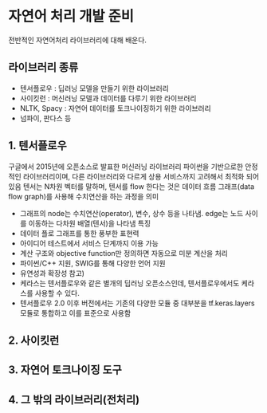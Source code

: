 # 자연어 처리 개발 준비
전반적인 자연어처리 라이브러리에 대해 배운다.

## 라이브러리 종류 
- 텐서플로우 : 딥러닝 모델을 만들기 위한 라이브러리
- 사이킷런 : 머신러닝 모델과 데이터를 다루기 위한 라이브러리
- NLTK, Spacy : 자연어 데이터를 토크나이징하기 위한 라이브러리 
- 넘파이, 판다스 등


## 1. 텐서플로우
구글에서 2015년에 오픈소스로 발표한 머신러닝 라이브러리
파이썬을 기반으로한 안정적인 라이브러리이며, 다른 라이브러리와 다르게 상용 서비스까지 고려해서 최적화 되어있음
텐서는 N차원 벡터를 말하며, 텐서를 flow 한다는 것은 데이터 흐름 그래프(data flow graph)를 사용해 수치연산을 하는 과정을 의미 
- 그래프의 node는 수치연산(operator), 변수, 상수 등을 나타냄. edge는 노드 사이를 이동하는 다차원 배열(텐서)을 나타냄
특징
- 데이터 플로 그래프를 통한 풍부한 표현력
- 아이디어 테스트에서 서비스 단계까지 이용 가능
- 계산 구조와 objective function만 정의하면 자동으로 미분 계산을 처리
- 파이썬/C++ 지원, SWIG를 통해 다양한 언어 지원
- 유연성과 확장성
참고)
- 케라스는 텐서플로우와 같은 별개의 딥러닝 오픈소스인데, 텐서플로우에서도 케라스를 사용할 수 있다.
- 텐서플로우 2.0 이후 버전에서는 기존의 다양한 모듈 중 대부분을 tf.keras.layers 모듈로 통합하고 이를 표준으로 사용함

## 2. 사이킷런

## 3. 자연어 토크나이징 도구

## 4. 그 밖의 라이브러리(전처리)

